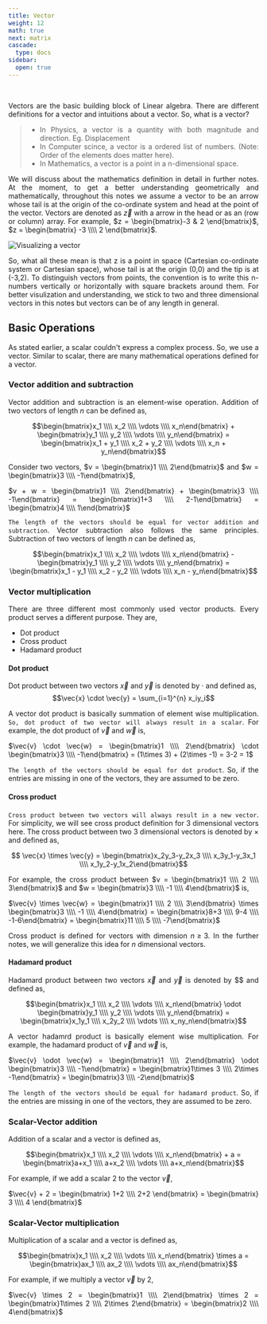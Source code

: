 ```yaml
---
title: Vector
weight: 12
math: true
next: matrix
cascade:
  type: docs
sidebar:
  open: true
---
```


<br>
<div style="text-align: justify;">

Vectors are the basic building block of Linear algebra. There are different definitions for a vector and intuitions about a vector. So, what is a vector?

> - In Physics, a vector is a quantity with both magnitude and direction. Eg. Displacement
> - In Computer scince, a vector is a ordered list of numbers. (Note: Order of the elements does matter here).
> - In Mathematics, a vector is a point in a n-dimensional space.

We will discuss about the mathematics definition in detail in further notes. At the moment, to get a better understanding geometrically and mathematically, throughout this notes we assume a vector to be an arrow whose tail is at the origin of the co-ordinate system and head at the point of the vector. Vectors are denoted as $\vec{z}$ with a arrow in the head or as an (row or column) array. For example, $z = \begin{bmatrix}-3 & 2 \end{bmatrix}$, $z = \begin{bmatrix} -3 \\\\ 2 \end{bmatrix}$.

![Visualizing a vector](/images/linear-alegbra/vectors/visualizing_a_vector.svg)

So, what all these mean is that z is a point in space (Cartesian co-ordinate system or Cartesian space), whose tail is at the origin (0,0) and the tip is at (-3,2). To distinguish vectors from points, the convention is to write this n-numbers vertically or horizontally with square brackets around them. For better visulization and understanding, we stick to two and three dimensional vectors in this notes but vectors can be of any length in general.

## Basic Operations

As stated earlier, a scalar couldn't express a complex process. So, we use a vector. Similar to scalar, there are many mathematical operations defined for a vector.

### Vector addition and subtraction

Vector addition and subtraction is an element-wise operation. Addition of two vectors of length $n$ can be defined as,

$$\begin{bmatrix}x_1 \\\\ x_2 \\\\ \vdots \\\\ x_n\end{bmatrix} + \begin{bmatrix}y_1 \\\\ y_2 \\\\ \vdots \\\\ y_n\end{bmatrix} = \begin{bmatrix}x_1 + y_1 \\\\ x_2 + y_2 \\\\ \vdots \\\\ x_n + y_n\end{bmatrix}$$

Consider two vectors, $v = \begin{bmatrix}1 \\\\ 2\end{bmatrix}$ and $w = \begin{bmatrix}3 \\\\ -1\end{bmatrix}$,

$v + w = \begin{bmatrix}1 \\\\ 2\end{bmatrix} + \begin{bmatrix}3 \\\\ -1\end{bmatrix} = \begin{bmatrix}1+3 \\\\ 2-1\end{bmatrix} = \begin{bmatrix}4 \\\\ 1\end{bmatrix}$

`The length of the vectors should be equal for vector addition and subtraction`. Vector subtraction also follows the same principles. Subtraction of two vectors of length $n$ can be defined as,

$$\begin{bmatrix}x_1 \\\\ x_2 \\\\ \vdots \\\\ x_n\end{bmatrix} - \begin{bmatrix}y_1 \\\\ y_2 \\\\ \vdots \\\\ y_n\end{bmatrix} = \begin{bmatrix}x_1 - y_1 \\\\ x_2 - y_2 \\\\ \vdots \\\\ x_n - y_n\end{bmatrix}$$

### Vector multiplication

There are three different most commonly used vector products. Every product serves a different purpose. They are,

- Dot product
- Cross product
- Hadamard product

#### Dot product

Dot product between two vectors $\vec{x}$ and $\vec{y}$ is denoted by $\cdot$ and defined as,
$$\vec{x} \cdot \vec{y} = \sum_{i=1}^{n} x_iy_i$$

A vector dot product is basically summation of element wise multiplication. `So, dot product of two vector will always result in a scalar`. For example, the dot product of $\vec{v}$ and $\vec{w}$ is,

$\vec{v} \cdot \vec{w} = \begin{bmatrix}1 \\\\ 2\end{bmatrix} \cdot \begin{bmatrix}3 \\\\ -1\end{bmatrix} = (1\times 3) + (2\times -1) = 3-2 = 1$

`The length of the vectors should be equal for dot product`. So, if the entries are missing in one of the vectors, they are assumed to be zero.

#### Cross product

`Cross product between two vectors will always result in a new vector`. For simplicity, we will see cross product definition for 3 dimensional vectors here. The cross product between two 3 dimensional vectors is denoted by $\times$ and defined as,

$$ \vec{x} \times \vec{y} = \begin{bmatrix}x_2y_3-y_2x_3 \\\\ x_3y_1-y_3x_1 \\\\ x_1y_2-y_1x_2\end{bmatrix}$$

For example, the cross product between $v = \begin{bmatrix}1 \\\\ 2 \\\\ 3\end{bmatrix}$ and $w = \begin{bmatrix}3 \\\\ -1 \\\\ 4\end{bmatrix}$ is,

$\vec{v} \times \vec{w} = \begin{bmatrix}1 \\\\ 2 \\\\ 3\end{bmatrix} \times \begin{bmatrix}3 \\\\ -1 \\\\ 4\end{bmatrix} = \begin{bmatrix}8+3 \\\\ 9-4 \\\\ -1-6\end{bmatrix} = \begin{bmatrix}11 \\\\ 5 \\\\ -7\end{bmatrix}$

Cross product is defined for vectors with dimension $n\geq 3$. In the further notes, we will generalize this idea for $n$ dimensional vectors.

#### Hadamard product

Hadamard product between two vectors $\vec{x}$ and $\vec{y}$ is denoted by $$ and defined as,

$$\begin{bmatrix}x_1 \\\\ x_2 \\\\ \vdots \\\\ x_n\end{bmatrix} \odot \begin{bmatrix}y_1 \\\\ y_2 \\\\ \vdots \\\\ y_n\end{bmatrix} = \begin{bmatrix}x_1y_1 \\\\ x_2y_2 \\\\ \vdots \\\\ x_ny_n\end{bmatrix}$$

A vector hadamrd product is basically element wise multiplication. For example, the hadamard product of $\vec{v}$ and $\vec{w}$ is,

$\vec{v} \odot \vec{w} = \begin{bmatrix}1 \\\\ 2\end{bmatrix} \odot \begin{bmatrix}3 \\\\ -1\end{bmatrix} = \begin{bmatrix}1\times 3 \\\\ 2\times -1\end{bmatrix} = \begin{bmatrix}3 \\\\ -2\end{bmatrix}$

`The length of the vectors should be equal for hadamard product`. So, if the entries are missing in one of the vectors, they are assumed to be zero.

### Scalar-Vector addition

Addition of a scalar and a vector is defined as,

$$\begin{bmatrix}x_1 \\\\ x_2 \\\\ \vdots \\\\ x_n\end{bmatrix} + a = \begin{bmatrix}a+x_1 \\\\ a+x_2 \\\\ \vdots \\\\ a+x_n\end{bmatrix}$$

For example, if we add a scalar $2$ to the vector $\vec{v}$,

$\vec{v} + 2 = \begin{bmatrix} 1+2 \\\\ 2+2 \end{bmatrix} = \begin{bmatrix} 3 \\\\ 4 \end{bmatrix}$

### Scalar-Vector multiplication

Multiplication of a scalar and a vector is defined as,

$$\begin{bmatrix}x_1 \\\\ x_2 \\\\ \vdots \\\\ x_n\end{bmatrix} \times a = \begin{bmatrix}ax_1 \\\\ ax_2 \\\\ \vdots \\\\ ax_n\end{bmatrix}$$

For example, if we multiply a vector $\vec{v}$ by $2$,

$\vec{v} \times 2 = \begin{bmatrix}1 \\\\ 2\end{bmatrix} \times 2 = \begin{bmatrix}1\times 2 \\\\ 2\times 2\end{bmatrix} = \begin{bmatrix}2 \\\\ 4\end{bmatrix}$

</div>

